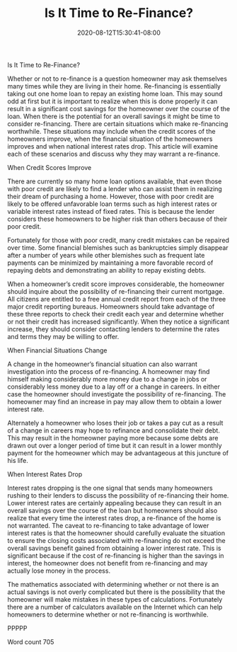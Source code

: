 ﻿---
title: "Is It Time to Re-Finance?"
date: 2020-08-12T15:30:41-08:00
description: "Re-Financing Tips for Web Success"
featured_image: "/images/Re-Financing.jpg"
tags: ["Re Financing"]
---

Is It Time to Re-Finance?

Whether or not to re-finance is a question homeowner may ask themselves many times while they are living in their home. Re-financing is essentially taking out one home loan to repay an existing home loan. This may sound odd at first but it is important to realize when this is done properly it can result in a significant cost savings for the homeowner over the course of the loan. When there is the potential for an overall savings it might be time to consider re-financing. There are certain situations which make re-financing worthwhile. These situations may include when the credit scores of the homeowners improve, when the financial situation of the homeowners improves and when national interest rates drop. This article will examine each of these scenarios and discuss why they may warrant a re-finance. 

When Credit Scores Improve

There are currently so many home loan options available, that even those with poor credit are likely to find a lender who can assist them in realizing their dream of purchasing a home. However, those with poor credit are likely to be offered unfavorable loan terms such as high interest rates or variable interest rates instead of fixed rates. This is because the lender considers these homeowners to be higher risk than others because of their poor credit. 

Fortunately for those with poor credit, many credit mistakes can be repaired over time. Some financial blemishes such as bankruptcies simply disappear after a number of years while other blemishes such as frequent late payments can be minimized by maintaining a more favorable record of repaying debts and demonstrating an ability to repay existing debts. 

When a homeowner’s credit score improves considerable, the homeowner should inquire about the possibility of re-financing their current mortgage. All citizens are entitled to a free annual credit report from each of the three major credit reporting bureaus. Homeowners should take advantage of these three reports to check their credit each year and determine whether or not their credit has increased significantly. When they notice a significant increase, they should consider contacting lenders to determine the rates and terms they may be willing to offer. 

When Financial Situations Change

A change in the homeowner’s financial situation can also warrant investigation into the process of re-financing. A homeowner may find himself making considerably more money due to a change in jobs or considerably less money due to a lay off or a change in careers. In either case the homeowner should investigate the possibility of re-financing. The homeowner may find an increase in pay may allow them to obtain a lower interest rate. 

Alternately a homeowner who loses their job or takes a pay cut as a result of a change in careers may hope to refinance and consolidate their debt. This may result in the homeowner paying more because some debts are drawn out over a longer period of time but it can result in a lower monthly payment for the homeowner which may be advantageous at this juncture of his life. 

When Interest Rates Drop

Interest rates dropping is the one signal that sends many homeowners rushing to their lenders to discuss the possibility of re-financing their home. Lower interest rates are certainly appealing because they can result in an overall savings over the course of the loan but homeowners should also realize that every time the interest rates drop, a re-finance of the home is not warranted. The caveat to re-financing to take advantage of lower interest rates is that the homeowner should carefully evaluate the situation to ensure the closing costs associated with re-financing do not exceed the overall savings benefit gained from obtaining a lower interest rate. This is significant because if the cost of re-financing is higher than the savings in interest, the homeowner does not benefit from re-financing and may actually lose money in the process.

The mathematics associated with determining whether or not there is an actual savings is not overly complicated but there is the possibility that the homeowner will make mistakes in these types of calculations. Fortunately there are a number of calculators available on the Internet which can help homeowners to determine whether or not re-financing is worthwhile. 

PPPPP

Word count 705





